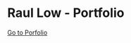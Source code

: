 # Raul Low - Portfolio
<a href="https://raulou92.github.io/raullow-portfolio/" target="_blank">Go to Porfolio</a>
